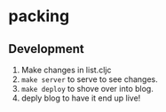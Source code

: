 # packing

## Development

1. Make changes in list.cljc
2. `make server` to serve to see changes.
3. `make deploy` to shove over into blog.
4. deply blog to have it end up live!
